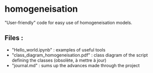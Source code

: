 # homogeneisation
"User-friendly" code for easy use of homogeneisation models.

## Files :
- "Hello_world.ipynb" : examples of useful tools
- "class_diagram_homogeneisation.pdf" : class diagram of the script defining the classes (obsolète, à mettre à jour)
- "journal.md" : sums up the advances made through the project
